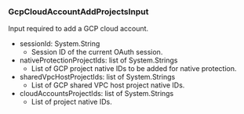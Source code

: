 ### GcpCloudAccountAddProjectsInput
Input required to add a GCP cloud account.

- sessionId: System.String
  - Session ID of the current OAuth session.
- nativeProtectionProjectIds: list of System.Strings
  - List of GCP project native IDs to be added for native protection.
- sharedVpcHostProjectIds: list of System.Strings
  - List of GCP shared VPC host project native IDs.
- cloudAccountsProjectIds: list of System.Strings
  - List of project native IDs.

